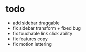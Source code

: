 # todo

- add sidebar draggable
- fix sidebar transform + fixed bug
- fix touchable link click ability
- fix features copy
- fix motion lettering
